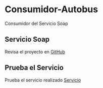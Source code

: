 # Consumidor-Autobus
Consumidor del Servicio Soap

## Servicio Soap

Revisa el proyecto en [GitHub](https://github.com/luisangel1209/Autobus)

## Prueba el Servicio  

Prueba el servicio realizado [Servicio](http://18.234.73.61/Sistema/SistemaWeb/Index.html)
